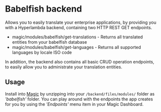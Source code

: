 # Babelfish backend

Allows you to easily translate your enterprise applications, by providing you with a Hyperlambda backend,
containing two HTTP REST GET endpoints.

* magic/modules/babelfish/get-translations - Returns all translated entities from your babelfish database
* magic/modules/babelfish/get-languages - Returns all supported languages by locale ISO code

In addition, the backend also contains all basic CRUD operation endpoints, to easily allow you to administrate
your translation entities.

## Usage

Install into [Magic](https://github.com/polterguy/magic) by unzipping into your `/backend/files/modules/` folder
as _'babelfish'_ folder. You can play around with the endpoints the app creates for you by using the _'Endpoints'_
menu item in your Magic Dashboard.
